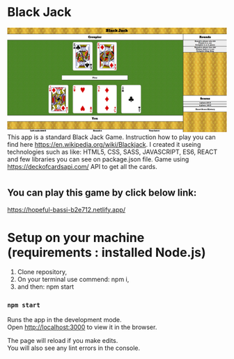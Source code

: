 # Black Jack
![Gamescreen](game.screen.png)
This app is a standard Black Jack Game. Instruction how to play you can find here https://en.wikipedia.org/wiki/Blackjack. I created it useing technologies such as like:  HTML5, CSS, SASS, JAVASCRIPT, ES6, REACT and few libraries you can see on package.json file. Game using https://deckofcardsapi.com/ API to get all the cards.

# <h2>You can play this game by click below link: </h2>
https://hopeful-bassi-b2e712.netlify.app/

# <h1>Setup on your machine (requirements : installed Node.js) </h1>
1. Clone repository,<br>
2. On your terminal use commend: npm i,<br>
3. and then: npm start

### `npm start`

Runs the app in the development mode.\
Open [http://localhost:3000](http://localhost:3000) to view it in the browser.

The page will reload if you make edits.\
You will also see any lint errors in the console.





